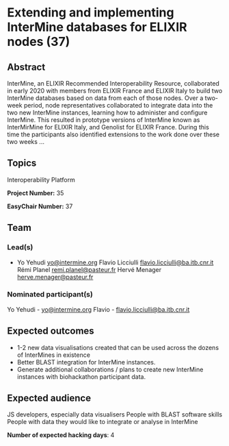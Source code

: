 # Extending and implementing InterMine databases for ELIXIR nodes (37)

## Abstract

InterMine, an ELIXIR Recommended Interoperability Resource, collaborated in early 2020 with members from ELIXIR France and ELIXIR Italy to build two InterMine databases based on data from each of those nodes. Over a two-week period, node representatives collaborated to integrate data into the two new InterMine instances, learning how to administer and configure InterMine. This resulted in prototype versions of InterMine known as InterMirMine for ELIXIR Italy, and Genolist for ELIXIR France. During this time the participants also identified extensions to the work done over these two weeks ...

## Topics

Interoperability Platform

**Project Number:** 35



**EasyChair Number:** 37

## Team

### Lead(s)

* Yo Yehudi yo@intermine.org
 Flavio Licciulli flavio.licciulli@ba.itb.cnr.it
 Rémi Planel remi.planel@pasteur.fr
 Hervé Menager herve.menager@pasteur.fr

### Nominated participant(s)

Yo Yehudi - yo@intermine.org
 Flavio - flavio.licciulli@ba.itb.cnr.it

## Expected outcomes

- 1-2 new data visualisations created that can be used across the dozens of InterMines in existence
 - Better BLAST integration for InterMine instances.
 - Generate additional collaborations / plans to create new InterMine instances with biohackathon participant data.

## Expected audience

JS developers, especially data visualisers
 People with BLAST software skills
 People with data they would like to integrate or analyse in InterMine

**Number of expected hacking days**: 4

